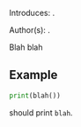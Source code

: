 Introduces: .

Author(s): .



Blah blah


## Example

```python
print(blah())
```

should print `blah`.
